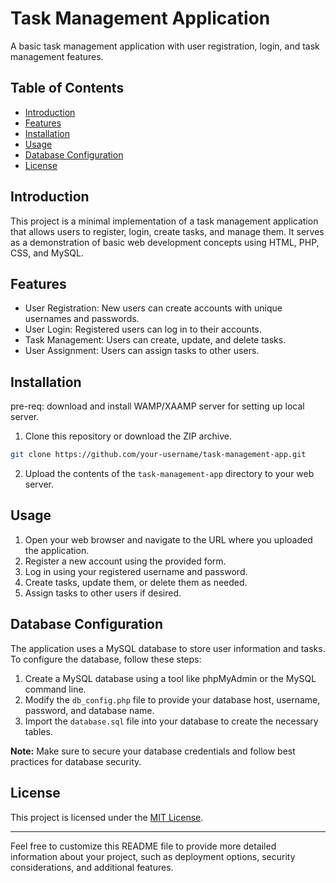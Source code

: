 
# Task Management Application

A basic task management application with user registration, login, and task management features.

## Table of Contents

- [Introduction](#introduction)
- [Features](#features)
- [Installation](#installation)
- [Usage](#usage)
- [Database Configuration](#database-configuration)
- [License](#license)

## Introduction

This project is a minimal implementation of a task management application that allows users to register, login, create tasks, and manage them. It serves as a demonstration of basic web development concepts using HTML, PHP, CSS, and MySQL.

## Features

- User Registration: New users can create accounts with unique usernames and passwords.
- User Login: Registered users can log in to their accounts.
- Task Management: Users can create, update, and delete tasks.
- User Assignment: Users can assign tasks to other users.

## Installation

pre-req: download and install WAMP/XAAMP server for setting up local server.

1. Clone this repository or download the ZIP archive.

```bash
git clone https://github.com/your-username/task-management-app.git
```

2. Upload the contents of the `task-management-app` directory to your web server.

## Usage

1. Open your web browser and navigate to the URL where you uploaded the application.
2. Register a new account using the provided form.
3. Log in using your registered username and password.
4. Create tasks, update them, or delete them as needed.
5. Assign tasks to other users if desired.

## Database Configuration

The application uses a MySQL database to store user information and tasks. To configure the database, follow these steps:

1. Create a MySQL database using a tool like phpMyAdmin or the MySQL command line.
2. Modify the `db_config.php` file to provide your database host, username, password, and database name.
3. Import the `database.sql` file into your database to create the necessary tables.

**Note:** Make sure to secure your database credentials and follow best practices for database security.

## License

This project is licensed under the [MIT License](LICENSE).

---

Feel free to customize this README file to provide more detailed information about your project, such as deployment options, security considerations, and additional features.